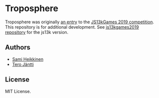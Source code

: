 # Troposphere

Troposphere was originally [an entry](https://js13kgames.com/entries/troposphere) to the [JS13kGames 2019 competition](https://2019.js13kgames.com/). This repository is for additional development. See [js13kgames2019 repository](https://github.com/sz1521/js13kgames2019) for the js13k version.

## Authors

- [Sami Heikkinen](https://github.com/sz1521)
- [Tero Jäntti](https://github.com/tkjantti)

## License

MIT License.

